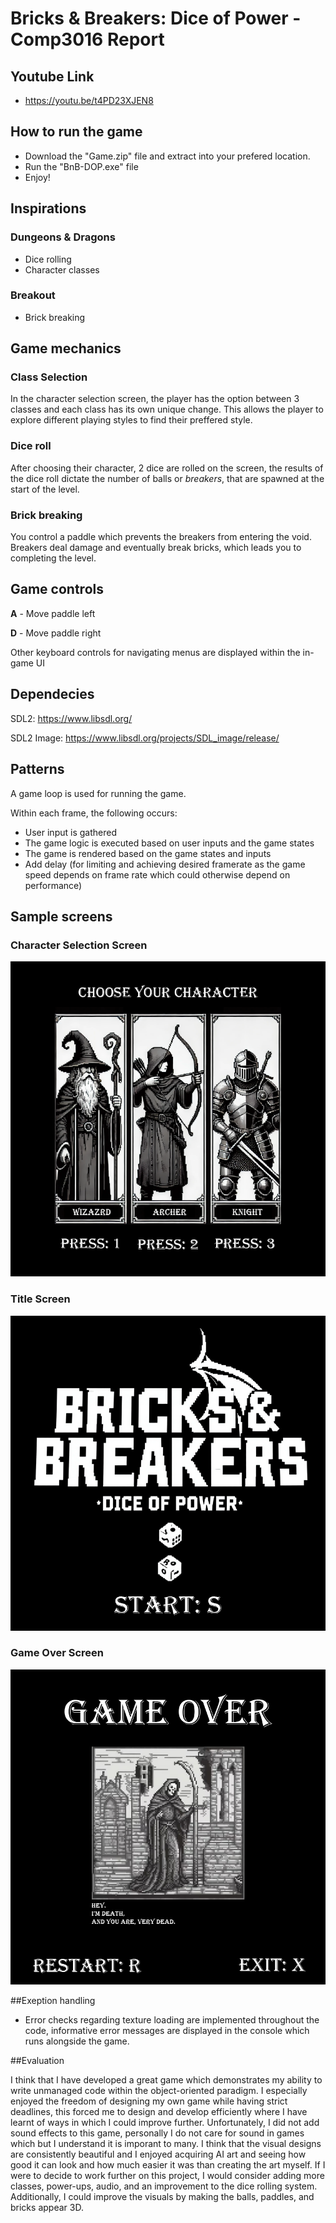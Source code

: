 # Bricks & Breakers: Dice of Power - Comp3016 Report

## Youtube Link
- https://youtu.be/t4PD23XJEN8

## How to run the game
- Download the "Game.zip" file and extract into your prefered location.
- Run the "BnB-DOP.exe" file
- Enjoy!

## Inspirations

### Dungeons & Dragons
- Dice rolling
- Character classes

###  Breakout
- Brick breaking

## Game mechanics

### Class Selection
In the character selection screen, the player has the option between 3 classes and each class has its own unique change.
This allows the player to explore different playing styles to find their preffered style.

### Dice roll
After choosing their character, 2 dice are rolled on the screen, the results of the dice roll dictate the number of balls or _breakers_, that are spawned at the start of the level.

### Brick breaking
You control a paddle which prevents the breakers from entering the void. Breakers deal damage and eventually break bricks, which leads you to completing the level.

## Game controls

__A__ - Move paddle left

__D__ - Move paddle right

Other keyboard controls for navigating menus are displayed within the in-game UI

## Dependecies

SDL2: https://www.libsdl.org/ 

SDL2 Image: https://www.libsdl.org/projects/SDL_image/release/

## Patterns

A game loop is used for running the game.

Within each frame, the following occurs:

- User input is gathered
- The game logic is executed based on user inputs and the game states
- The game is rendered based on the game states and inputs
- Add delay (for limiting and achieving desired framerate as the game speed depends on frame rate which could otherwise depend on performance)

## Sample screens

### Character Selection Screen
![Character Select Screen](/BnB-DOP/Game/assets/ChooseCharacterScreen.png)

### Title Screen
![Title Screen](/BnB-DOP/Game/assets/StartScreen.png)

### Game Over Screen
![Game Over Screen](/BnB-DOP/Game/assets/GameOverScreen.png)

##Exeption handling

- Error checks regarding texture loading are implemented throughout the code, informative error messages are displayed in the console which runs alongside the game.

##Evaluation

I think that I have developed a great game which demonstrates my ability to write unmanaged code within the object-oriented paradigm.
I especially enjoyed the freedom of designing my own game while having strict deadlines, this forced me to design and develop efficiently where I have learnt of ways in which I could improve further.
Unfortunately, I did not add sound effects to this game, personally I do not care for sound in games which but I understand it is imporant to many.
I think that the visual designs are consistently beautiful and I enjoyed acquiring AI art and seeing how good it can look and how much easier it was than creating the art myself.
If I were to decide to work further on this project, I would consider adding more classes, power-ups, audio, and an improvement to the dice rolling system. Additionally, I could improve the visuals by making the balls, paddles, and bricks appear 3D.
